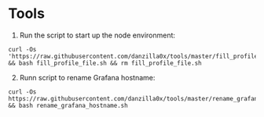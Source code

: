 # Tools
1. Run the script to start up the node environment:
```
curl -Os 'https://raw.githubusercontent.com/danzilla0x/tools/master/fill_profile_file.sh' && bash fill_profile_file.sh && rm fill_profile_file.sh
```

2. Runn script to rename Grafana hostname:
```
curl -Os https://raw.githubusercontent.com/danzilla0x/tools/master/rename_grafana_hostname.sh && bash rename_grafana_hostname.sh
```
